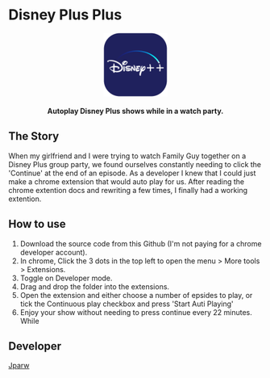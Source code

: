 # Disney Plus Plus

<p align="center">
   <img width="126px" src="https://github.com/jparw3/disney-plus-plus/blob/main/logo.png"/><br><br>
   <b>Autoplay Disney Plus shows while in a watch party.</b><br>
</p>

## The Story

When my girlfriend and I were trying to watch Family Guy together on a Disney Plus group party, we found ourselves constantly needing to click the 'Continue' at the end of an episode. As a developer I knew that I could just make a chrome extension that would auto play for us. After reading the chrome extention docs and rewriting a few times, I finally had a working extention.

## How to use

1. Download the source code from this Github (I'm not paying for a chrome developer account).
2. In chrome, Click the 3 dots in the top left to open the menu > More tools > Extensions.
3. Toggle on Developer mode.
4. Drag and drop the folder into the extensions.
5. Open the extension and either choose a number of epsides to play, or tick the Continuous play checkbox and press 'Start Auti Playing'
6. Enjoy your show without needing to press continue every 22 minutes. 
While 

## Developer

[Jparw](https://twitter.com/jparw3)

